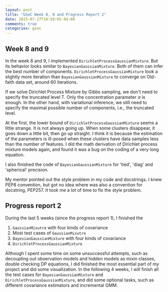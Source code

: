 ```yaml
---
layout: post
title: "GSoC Week 8, 9 and Progress Report 2"
date: 2015-07-27T10:59:05-04:00
comments: true
categories: gsoc
---
```


## Week 8 and 9
In the week 8 and 9, I implemented ```DirichletProcessGaussianMixture```.  But its behavior looks similar to ```BayesianGaussianMixture```. Both of them can infer the best number of components. ```DirichletProcessGaussianMixture``` took a slightly more iteration than ```BayesianGaussianMixture``` to converge on Old-faith data set, around 60 iterations.

If we solve Dirichlet Process Mixture by Gibbs sampling, we don't need to specify the 
truncated level T. Only the concentration parameter  $\alpha$ is enough. In the other hand, with variational inference, we still need to specify the maximal possible number of components, i.e., the truncated level.

At the first, the lower bound of ```DirichletProcessGaussianMixture``` seems a little strange. It is not always going up. When some clusters disappear, it goes down a little bit, then go up straight. I think it is because the estimation of the parameters is ill-posed when these clusters have data samples less than the number of features. I did the math derivation of Dirichlet process mixture models again, and found it was a bug on the coding of a very long equation.

I also finished the code of ```BayesianGaussianMixture``` for 'tied', 'diag' and 'spherical' precision.

My mentor pointed out the style problem in my code and docstrings. I knew PEP8 convention, but got no idea where was also a convention for docstring, PEP257. It took me a lot of time to fix the style problem.

## Progress report 2
During the last 5 weeks (since the progress report 1), I finished the 

1. ```GaussianMixutre``` with four kinds of covariance
2. Most test cases of ```GaussianMixutre```
3. ```BayesianGaussianMixture``` with four kinds of covariance
4. ```DirichletProcessGaussianMixture```

Although I spent some time on some unsuccessful attempts, such as decoupling out observation models and hidden models as mixin classes, double checking DP equations, I did finished the most essential part of my project and did some visualization. In the following 4 weeks, I will finish all the test cases for ```BayesianGaussianMixture``` and ```DirichletProcessGaussianMixture```, and did some optional tasks, such as different covariance estimators and incremental GMM.